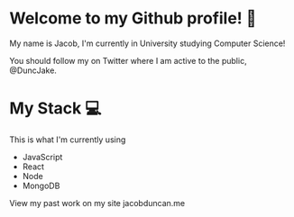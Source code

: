 # Welcome to my Github profile! 🦖

My name is Jacob, I'm currently in University studying Computer Science!

You should follow my on Twitter where I am active to the public, @DuncJake.

# My Stack 💻

This is what I'm currently using

- JavaScript
- React
- Node
- MongoDB

View my past work on my site jacobduncan.me
